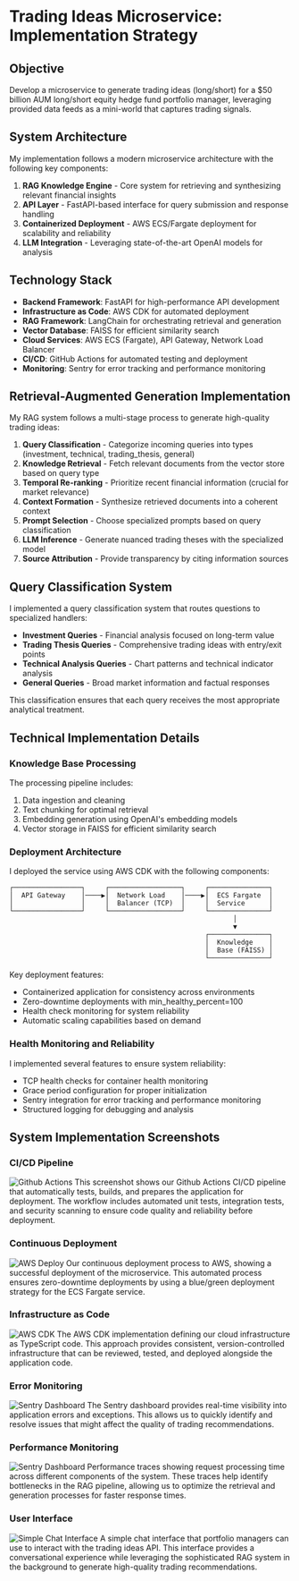 # Trading Ideas Microservice: Implementation Strategy

## Objective

Develop a microservice to generate trading ideas (long/short) for a $50 billion AUM long/short equity hedge fund portfolio manager, leveraging provided data feeds as a mini-world that captures trading signals.

## System Architecture

My implementation follows a modern microservice architecture with the following key components:

1. **RAG Knowledge Engine** - Core system for retrieving and synthesizing relevant financial insights
2. **API Layer** - FastAPI-based interface for query submission and response handling
3. **Containerized Deployment** - AWS ECS/Fargate deployment for scalability and reliability
4. **LLM Integration** - Leveraging state-of-the-art OpenAI models for analysis

## Technology Stack

- **Backend Framework**: FastAPI for high-performance API development
- **Infrastructure as Code**: AWS CDK for automated deployment
- **RAG Framework**: LangChain for orchestrating retrieval and generation
- **Vector Database**: FAISS for efficient similarity search
- **Cloud Services**: AWS ECS (Fargate), API Gateway, Network Load Balancer
- **CI/CD**: GitHub Actions for automated testing and deployment
- **Monitoring**: Sentry for error tracking and performance monitoring

## Retrieval-Augmented Generation Implementation

My RAG system follows a multi-stage process to generate high-quality trading ideas:

1. **Query Classification** - Categorize incoming queries into types (investment, technical, trading_thesis, general)
2. **Knowledge Retrieval** - Fetch relevant documents from the vector store based on query type
3. **Temporal Re-ranking** - Prioritize recent financial information (crucial for market relevance)
4. **Context Formation** - Synthesize retrieved documents into a coherent context
5. **Prompt Selection** - Choose specialized prompts based on query classification
6. **LLM Inference** - Generate nuanced trading theses with the specialized model
7. **Source Attribution** - Provide transparency by citing information sources

## Query Classification System

I implemented a query classification system that routes questions to specialized handlers:

- **Investment Queries** - Financial analysis focused on long-term value
- **Trading Thesis Queries** - Comprehensive trading ideas with entry/exit points
- **Technical Analysis Queries** - Chart patterns and technical indicator analysis
- **General Queries** - Broad market information and factual responses

This classification ensures that each query receives the most appropriate analytical treatment.

## Technical Implementation Details

### Knowledge Base Processing

The processing pipeline includes:
1. Data ingestion and cleaning
2. Text chunking for optimal retrieval
3. Embedding generation using OpenAI's embedding models
4. Vector storage in FAISS for efficient similarity search

### Deployment Architecture

I deployed the service using AWS CDK with the following components:

```
┌─────────────────┐     ┌──────────────────┐     ┌───────────────┐
│  API Gateway    │────▶│  Network Load    │────▶│  ECS Fargate  │
│                 │     │  Balancer (TCP)  │     │  Service      │
└─────────────────┘     └──────────────────┘     └───────────────┘
                                                        │
                                                        ▼
                                                 ┌───────────────┐
                                                 │  Knowledge    │
                                                 │  Base (FAISS) │
                                                 └───────────────┘
```

Key deployment features:
- Containerized application for consistency across environments
- Zero-downtime deployments with min_healthy_percent=100
- Health check monitoring for system reliability
- Automatic scaling capabilities based on demand

### Health Monitoring and Reliability

I implemented several features to ensure system reliability:
- TCP health checks for container health monitoring
- Grace period configuration for proper initialization
- Sentry integration for error tracking and performance monitoring
- Structured logging for debugging and analysis

## System Implementation Screenshots

### CI/CD Pipeline
![Github Actions](gh-ci.png "Github Actions")
This screenshot shows our Github Actions CI/CD pipeline that automatically tests, builds, and prepares the application for deployment. The workflow includes automated unit tests, integration tests, and security scanning to ensure code quality and reliability before deployment.

### Continuous Deployment
![AWS Deploy](awsdeploy.png "AWS CD")
Our continuous deployment process to AWS, showing a successful deployment of the microservice. This automated process ensures zero-downtime deployments by using a blue/green deployment strategy for the ECS Fargate service.

### Infrastructure as Code
![AWS CDK](awscdk.png "AWS CDK")
The AWS CDK implementation defining our cloud infrastructure as TypeScript code. This approach provides consistent, version-controlled infrastructure that can be reviewed, tested, and deployed alongside the application code.

### Error Monitoring
![Sentry Dashboard](sentry.png "Sentry Monitoring Dashboard")
The Sentry dashboard provides real-time visibility into application errors and exceptions. This allows us to quickly identify and resolve issues that might affect the quality of trading recommendations.

### Performance Monitoring
![Sentry Dashboard](traces.png "Performance Traces")
Performance traces showing request processing time across different components of the system. These traces help identify bottlenecks in the RAG pipeline, allowing us to optimize the retrieval and generation processes for faster response times.

### User Interface
![Simple Chat Interface](simpleui.png "Basic UI to interact with API")
A simple chat interface that portfolio managers can use to interact with the trading ideas API. This interface provides a conversational experience while leveraging the sophisticated RAG system in the background to generate high-quality trading recommendations.
